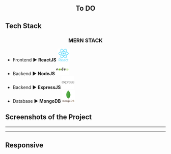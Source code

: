 <h2 align="center">To DO</h2>

## Tech Stack

<h3 align="center">MERN STACK</h3>

- Frontend ▶ **ReactJS <img src="https://raw.githubusercontent.com/devicons/devicon/master/icons/react/react-original-wordmark.svg" alt="react" width="40" height="40"/>**
- Backend ▶ **NodeJS <img src="https://raw.githubusercontent.com/devicons/devicon/master/icons/nodejs/nodejs-original-wordmark.svg" alt="nodejs" width="40" height="40"/>**
- Backend ▶ **ExpressJS <img src="https://raw.githubusercontent.com/devicons/devicon/master/icons/express/express-original-wordmark.svg" alt="express" width="40" height="40"/>**
- Database ▶ **MongoDB <img src="https://raw.githubusercontent.com/devicons/devicon/master/icons/mongodb/mongodb-original-wordmark.svg" alt="mongodb" width="40" height="40"/>**

## Screenshots of the Project



<hr>



<hr>

## Responsive


